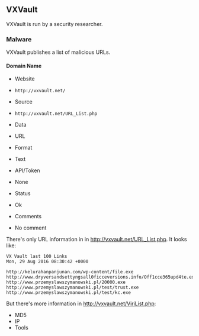 ## VXVault

VXVault is run by a security researcher.

### Malware

VXVault publishes a list of malicious URLs.

#### Domain Name
>
* Website
 - `http://vxvault.net/`
* Source
 - `http://vxvault.net/URL_List.php`
* Data
 - URL
* Format
 - Text
* API/Token
 - None
* Status
 - Ok
* Comments
 - No comment

There's only URL information in  in http://vxvault.net/URL_List.php.
It looks like:

    VX Vault last 100 Links
    Mon, 29 Aug 2016 08:30:42 +0000

    http://kelurahanpanjunan.com/wp-content/file.exe
    http://www.dryversandsettyngsall0ficceversions.info/Off1cce365upd4te.exe
    http://www.przemyslawszymanowski.pl/20000.exe
    http://www.przemyslawszymanowski.pl/test/trust.exe
    http://www.przemyslawszymanowski.pl/test/kc.exe

But there's more information in http://vxvault.net/ViriList.php:

* MD5
* IP
* Tools